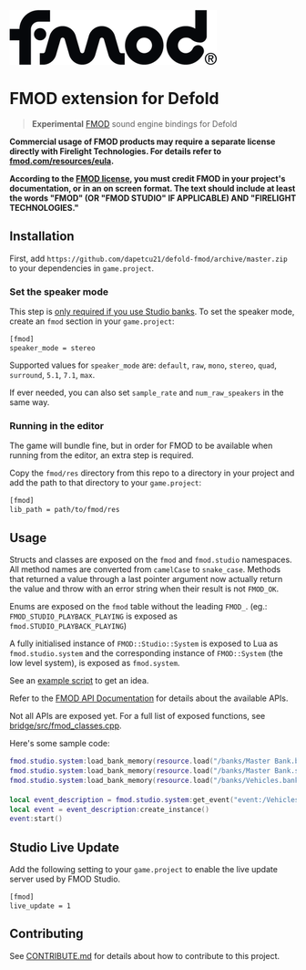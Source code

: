 ![fmod](./docs/fmod_logo.png)

# FMOD extension for Defold

> **Experimental** [FMOD] sound engine bindings for Defold

**Commercial usage of FMOD products may require a separate license directly with
Firelight Technologies. For details refer to [fmod.com/resources/eula][fmod-license].**

**According to the [FMOD license][fmod-license], you must credit FMOD in your
project's documentation, or in an on screen format. The text should include at
least the words "FMOD" (OR "FMOD STUDIO" IF APPLICABLE) AND "FIRELIGHT TECHNOLOGIES."**

[fmod-license]: https://fmod.com/resources/eula

## Installation

First, add `https://github.com/dapetcu21/defold-fmod/archive/master.zip` to
your dependencies in `game.project`.

### Set the speaker mode

This step is [only required if you use Studio banks][set_software_format].
To set the speaker mode, create an `fmod` section in your `game.project`:

```
[fmod]
speaker_mode = stereo
```

Supported values for `speaker_mode` are: `default`, `raw`, `mono`, `stereo`,
`quad`, `surround`, `5.1`, `7.1`, `max`.

If ever needed, you can also set `sample_rate` and `num_raw_speakers` in the same way.

### Running in the editor

The game will bundle fine, but in order for FMOD to be available when running
from the editor, an extra step is required.

Copy the `fmod/res` directory from this repo to a directory in your project
and add the path to that directory to your `game.project`:

```
[fmod]
lib_path = path/to/fmod/res
```

## Usage

Structs and classes are exposed on the `fmod` and `fmod.studio` namespaces. All
method names are converted from `camelCase` to `snake_case`. Methods that
returned a value through a last pointer argument now actually return the value and
throw with an error string when their result is not `FMOD_OK`.

Enums are exposed on the `fmod` table without the leading `FMOD_`. (eg.: `FMOD_STUDIO_PLAYBACK_PLAYING` is exposed as `fmod.STUDIO_PLAYBACK_PLAYING`)

A fully initialised instance of `FMOD::Studio::System` is exposed to Lua as `fmod.studio.system` and the corresponding instance of `FMOD::System` (the low level system), is exposed as `fmod.system`.

See an [example script][example] to get an idea.

Refer to the [FMOD API Documentation] for details about the available APIs.

Not all APIs are exposed yet. For a full list of exposed functions, see [bridge/src/fmod_classes.cpp](bridge/src/fmod_classes.cpp).

Here's some sample code:

```lua
fmod.studio.system:load_bank_memory(resource.load("/banks/Master Bank.bank"), fmod.STUDIO_LOAD_BANK_NORMAL)
fmod.studio.system:load_bank_memory(resource.load("/banks/Master Bank.strings.bank"), fmod.STUDIO_LOAD_BANK_NORMAL)
fmod.studio.system:load_bank_memory(resource.load("/banks/Vehicles.bank"), fmod.STUDIO_LOAD_BANK_NORMAL)

local event_description = fmod.studio.system:get_event("event:/Vehicles/Basic Engine")
local event = event_description:create_instance()
event:start()
```

## Studio Live Update

Add the following setting to your `game.project` to enable the live update server
used by FMOD Studio.

```
[fmod]
live_update = 1
```

## Contributing

See [CONTRIBUTE.md](./CONTRIBUTE.md) for details about how to contribute to this project.

[example]: ./main/main.script
[FMOD]: https://fmod.com
[FMOD API Documentation]: https://www.fmod.com/resources/documentation-api
[bundle_resources]: https://www.defold.com/manuals/project-settings/#_project
[set_software_format]: https://www.fmod.org/docs/content/generated/FMOD_System_SetSoftwareFormat.html
